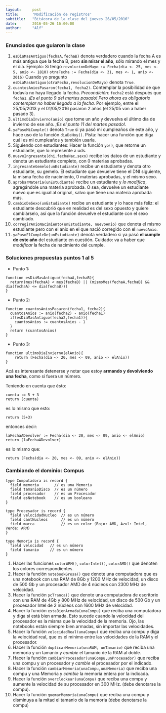 ```yaml
---
layout:     post
title:      'Modificación de registros'
subtitle:   "Bitácora de la clase del jueves 26/05/2016"
date:       2016-05-26 16:00:00
author:     "Alf"
---
```


### Enunciados que guiaron la clase

1. `esDiaMasAntiguo(fechaA,fechaB)` denota verdadero cuando la fecha A es más antigua que la fecha B, pero **sin mirar el año**, sólo mirando el mes y el día.
Ejemplo: Si tengo
`revolucionDeMayo := Fecha(dia <- 25, mes <- 5, anio <- 1810)`
`otraFecha := Fecha(dia <- 31, mes <- 1, anio <- 2016)`
Cuando yo pregunto `esDiaMasAntiguo(otraFecha,revolucionDeMayo)` denota `True`.
2. `cuantosAniosPasaron(fecha1, fecha2)`. Contemplar la posibilidad de que todavía no haya llegado la fecha. _Precondición:_ `fecha2` está después que `fecha1`. _¡Es el punto 9 del martes pasado! Pero ahora es obligatorio contemplar no haber llegado a la fecha._
  Por ejemplo, entre el 25/05/2013 y el 01/05/2016 pasaron 2 años (el 25/05 van a haber pasado 3).
3. `ultimoDiaInvierno(anio)` que tome un año y devuelva el último día de invierno de ese año. _¡Es el punto 11 del martes pasado!_.
4. `yaPasoMiCumple()` denota `True` si ya pasó mi cumpleaños de este año, y hace uso de la función `diaDeHoy()`. Pista: hacer una función que diga cuál es mi cumpleaños y también usarla.
5. Siguiendo con estudiantes: Hacer la función `yo()`, que retorne un estudiante, que lo represente a uds.
6. `nuevoIngresante(dni,fechaNac,sexo)` recibe los datos de un estudiante y denota un estudiante completo, con 0 materias aprobadas.
7. `ingresanteGemelo(unEstudiante)` recibe un estudiante y denota otro estudiante, su gemelo. El estudiante que devuelve tiene el DNI siguiente, la misma fecha de nacimiento, 0 materias aprobadas, y el mismo sexo.
8. `aprobarMateria(unEstudiante)` recibe un estudiante y _lo modifica_, agregándole una materia aprobada. O sea, devuelve un estudiante nuevo que es igual al original, salvo que tiene una materia aprobada más.
9. `cambioDeSexo(unEstudiante)` recibe un estudiante y lo hace más feliz: el estudiante descubrió que en realidad es del sexo opuesto y quiere cambiárselo, así que la función devuelve el estudiante con el sexo cambiado.
10. `corregirAnioNacimiento(unEstudiante, nuevoAnio)` que denota el mismo estudiante pero con el anio en el que nació corregido con el `nuevoAnio`.
11. `yaPasoElCumpleDe(unEstudiante)` denota verdadero si ya pasó **el cumple de este año** del estudiante en cuestión. Cuidado: va a haber que _modificar_ la fecha de nacimiento del cumple.

### Soluciones propuestas puntos 1 al 5

* Punto 1:

```gbs
function esDiaMasAntiguo(fechaA,fechaB){
  return(mes(fechaA) < mes(fechaB) || (mismoMes(fechaA,fechaB) && dia(fechaA) <= dia(fechaB)))
}
```

* Punto 2:

```gbs
function cuantosAniosPasaron(fecha1, fecha2){
  cuantosAnios := anio(fecha2) - anio(fecha1)
  if(esDiaMasAntiguo(fecha2,fecha1)){
    cuantosAnios := cuantosAnios - 1
  }
  return (cuantosAnios)
}

```

* Punto 3:

```gbs
function ultimoDiaInvierno(elAnio){
    return (Fecha(dia <- 20, mes <- 09, anio <- elAnio))
}
```

Acá es interesante detenerse y notar que estoy **armando y devolviendo una fecha**, como si fuera un número.

Teniendo en cuenta que ésto:

```gbs
cuenta := 5 + 3
return (cuenta)
```

es lo mismo que esto:

```gbs
return (5+3)
```

entonces decir:

```gbs
laFechaADevolver := Fecha(dia <- 20, mes <- 09, anio <- elAnio)
return (laFechaADevolver)
```

es lo mismo que:

```gbs
return (Fecha(dia <- 20, mes <- 09, anio <- elAnio))
```

<!---
* Punto 4:

```gbs
function yaPasoMiCumple(){
    return (esDiaMasAntiguo(miCumple(),diaDeHoy()))
}

function diaDeHoy(){
  return (Fecha (dia <- 26, mes <- 5, anio <- 2016))
}

function miCumple(){
  return (Fecha (dia <- 13, mes <- 11, anio <- 1986))
}
```

* Punto 5

(lo hace cada uno, pero puede tener esta forma:)

```gbs
function yo(){
  return (Estudiante(fechaNacimiento <- miCumple(), dni <- 33333333, nroMateriasAprobadas <- 43, esMujer <- False))
}
```

* Punto 6:

```gbs
function nuevoIngresante(dni, fechaNac, sexo){
  return Estudiante(dni <- dni, fechaNacimiento <- fechaNac, esMujer <- sexo, nroMateriasAprobadas <- 0)
}
```

Acá es importante mirar esta parte:

function nuevoIngresante(dni, fechaNac, sexo){

  return Estudiante(**dni** <- **dni**, ....

¿Cuál es la diferencia entre esos dos **dni**? Fácil: recordemos que la sintaxis es:

´nombreDelCampo <- valor´

Entonces, el que está a la **izquierda** es el nombre del **campo** donde estoy queriendo poner el valor, y el que está a la **derecha** es el **nuevo valor** que me viene por parámetro.

#### Bonus

Una nueva versión de `esDiaMasAntiguo`, usando la siguiente estrategia: Para saber si el dia es más antiguo que el otro, puedo cambiar los años de las fechas para que sean iguales, y luego usar la función `esMasAntigua`, que recibe dos fechas y me dice cuál es la más antigua. Ella es la encargada de revisar el día y el mes. ¡Ya lo habíamos hecho la clase pasada!
/* Versión 2, reeee fumeta BONUS considerando temas que vienen después: */
function esDiaMasAntiguo(fechaA,fechaB){
  return esMasAntigua(Fecha( dia <- dia(fechaA), mes <- mes(fechaA) , anio <- anio(fechaB)) , fechaB),
}
-->

### Cambiando el dominio: Compus

```gbs
type Computadora is record {
  field memoria       // es una Memoria
  field tamanioDisco  // es un número
  field procesador    // es un Procesador
  field esNotebook    // es un booleano
}

type Procesador is record {
  field velocidadNucleo  // es un número
  field cantNucleos      // es un número
  field marca            // es un color (Rojo: AMD, Azul: Intel, Verde: ARM)
}

type Memoria is record {
  field velocidad   // es un número
  field tamanio     // es un número
}
```
1. Hacer las funciones `colorARM()`, `colorIntel()`, `colorAMD()` que denoten los colores correspondientes.
2. Hacer la función `notebookGrosa()` que denote una computadora que es una notebook con una RAM de 8Gb y 1200 MHz de velocidad, un disco de 500 Gb y un procesador AMD de 4 núcleos con 2300 MHz de velocidad.
3. Hacer la función `pcTranca()` que denote una computadora de escritorio con una RAM de 4Gb y 800 MHz de velocidad, un disco de 500 Gb y un procesador Intel de 2 núcleos con 1600 MHz de velocidad.
4. Hacer la función `estaBienArmada(unaCompu)` que reciba una computadora y diga si está bien armada. Esto sucede cuando la velocidad del procesador es la misma que la velocidad de la memoria. Ojo, las notebooks están siempre bien armadas, sin importar las velocidades.
5. Hacer la función `velocidadReal(unaCompu)` que reciba una compu y diga la velocidad real, que es el mínimo entre las velocidades de la RAM y el procesador.
6. Hacer la función `duplicarMemoria(unaRAM, unTamanio)` que reciba una memoria y un tamanio y _cambie_ el tamanio de la RAM al doble.
7. Hacer la función `cambiarProcesador(unaCompu,unProcesador)` que reciba una compu y un procesador y _cambie_ el procesador por el indicado.
8. Hacer la función `cambiarMemoria(unaCompu,unaMemoria)` que reciba una compu y una Memoria y _cambie_ la memoria entera por la indicada.
9. Hacer la función `overclockear(unaCompu)` que reciba una compu y aumente la velocidad de su procesador en 300 MHz. (debe denotarse la compu).
10. Hacer la función `quemarMemoria(unaCompu)` que reciba una compu y disminuya a la mitad el tamanio de la memoria (debe denotarse la compu)
